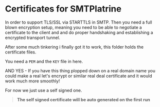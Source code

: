 # Certificates for SMTPlatrine

In order to support TLS/SSL via STARTTLS in SMTP. Then you need a full blown encryption setup, meaning you need to be able to negotiate a certificate to the client and and do proper handshaking and establishing a encrypted transport tunnel.

After some much tinkering i finally got it to work, this folder holds the certificate files.

You need a `PEM` and the `KEY` file in here.

AND YES - If you have this thing plopped down on a real domain name you could make a real let's encrypt or similar real deal certificate and it would work much more smoothly!

For now we just use a self signed one.

> **The self signed certificate will be auto generated on the first run**